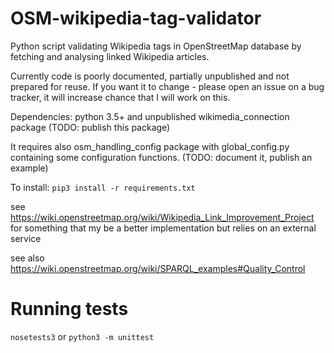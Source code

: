 OSM-wikipedia-tag-validator
===========================

Python script validating Wikipedia tags in OpenStreetMap database by fetching and analysing linked Wikipedia articles.

Currently code is poorly documented, partially unpublished and not prepared for reuse. If you want it to change - please open an issue on a bug tracker, it will increase chance that I will work on this.

Dependencies: python 3.5+ and unpublished wikimedia_connection package (TODO: publish this package)

It requires also osm_handling_config package with global_config.py containing some configuration functions. (TODO: document it, publish an example)

To install: `pip3 install -r requirements.txt`

see https://wiki.openstreetmap.org/wiki/Wikipedia_Link_Improvement_Project for something that my be a better implementation but relies on an external service

see also https://wiki.openstreetmap.org/wiki/SPARQL_examples#Quality_Control

# Running tests

```nosetests3``` or ```python3 -m unittest```
